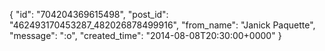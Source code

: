  {
   "id": "704204369615498",
   "post_id": "462493170453287_482026878499916",
   "from_name": "Janick Paquette",
   "message": ":o",
   "created_time": "2014-08-08T20:30:00+0000"
 }
